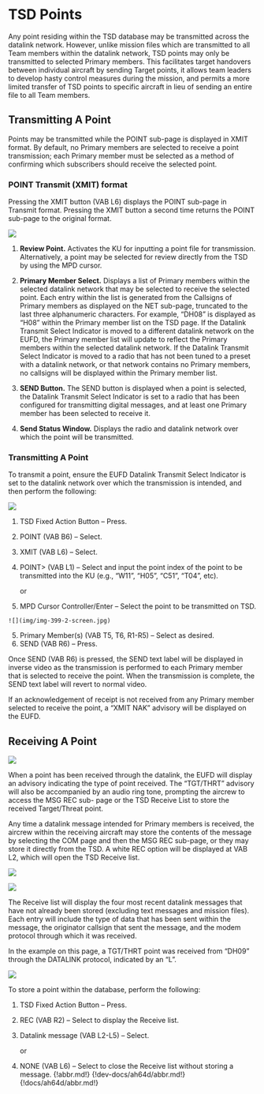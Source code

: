 
# TSD Points

Any point residing within the TSD database may be transmitted across the datalink network. However, unlike
mission files which are transmitted to all Team members within the datalink network, TSD points may only be
transmitted to selected Primary members. This facilitates target handovers between individual aircraft by sending
Target points, it allows team leaders to develop hasty control measures during the mission, and permits a more
limited transfer of TSD points to specific aircraft in lieu of sending an entire file to all Team members.



## Transmitting A Point

Points may be transmitted while the POINT sub-page is displayed in XMIT format. By default, no Primary members
are selected to receive a point transmission; each Primary member must be selected as a method of confirming
which subscribers should receive the selected point.



### POINT Transmit (XMIT) format

Pressing the XMIT button (VAB L6) displays the POINT sub-page in Transmit format. Pressing the XMIT button a
second time returns the POINT sub-page to the original format.

![](img/img-398-1-screen.jpg)


1.   **Review Point.** Activates the KU for inputting a point file for transmission. Alternatively, a point may be
     selected for review directly from the TSD by using the MPD cursor.

2.   **Primary Member Select.** Displays a list of Primary members within the selected datalink network that
     may be selected to receive the selected point. Each entry within the list is generated from the Callsigns of
     Primary members as displayed on the NET sub-page, truncated to the last three alphanumeric characters.
     For example, “DH08” is displayed as “H08” within the Primary member list on the TSD page.
     If the Datalink Transmit Select Indicator is moved to a different datalink network on the EUFD, the Primary
     member list will update to reflect the Primary members within the selected datalink network. If the Datalink
     Transmit Select Indicator is moved to a radio that has not been tuned to a preset with a datalink network,
     or that network contains no Primary members, no callsigns will be displayed within the Primary member list.

3.   **SEND Button.** The SEND button is displayed when a point is selected, the Datalink Transmit Select Indicator
     is set to a radio that has been configured for transmitting digital messages, and at least one Primary member
     has been selected to receive it.

4.   **Send Status Window.** Displays the radio and datalink network over which the point will be transmitted.



### Transmitting A Point

To transmit a point, ensure the EUFD Datalink
Transmit Select Indicator is set to the datalink
network over which the transmission is
intended, and then perform the following:

![](img/img-399-1-screen.jpg)

1.   TSD Fixed Action Button – Press.
2.   POINT (VAB B6) – Select.
                                               
                                               
3.   XMIT (VAB L6) – Select.
4.   POINT> (VAB L1) – Select and input the
     point index of the point to be transmitted
     into the KU (e.g., “W11”, “H05”, “C51”,
     “T04”, etc).
                                               
     or                                        

4.   MPD Cursor Controller/Enter – Select
     the point to be transmitted on TSD.


    ![](img/img-399-2-screen.jpg)

5.   Primary Member(s) (VAB T5, T6, R1-R5) – Select as desired.
6.   SEND (VAB R6) – Press.

Once SEND (VAB R6) is pressed, the SEND text label will be displayed in inverse video as the transmission is
performed to each Primary member that is selected to receive the point. When the transmission is complete, the
SEND text label will revert to normal video.

If an acknowledgement of receipt is not received from any Primary member selected to receive the point, a “XMIT
NAK” advisory will be displayed on the EUFD.

## Receiving A Point

![](img/img-400-1-screen.jpg)

When a point has been received through the datalink, the EUFD will display an advisory
indicating the type of point received. The “TGT/THRT” advisory will also be
accompanied by an audio ring tone, prompting the aircrew to access the MSG REC sub-
page or the TSD Receive List to store the received Target/Threat point.

Any time a datalink message intended for
Primary members is received, the aircrew
within the receiving aircraft may store the
contents of the message by selecting the COM
page and then the MSG REC sub-page, or they
may store it directly from the TSD. A white
REC option will be displayed at VAB L2, which
will open the TSD Receive list.

![](img/img-400-2-screen.jpg)

![](img/img-400-3-screen.jpg)

The Receive list will display the four most
recent datalink messages that have not
already been stored (excluding text messages
and mission files). Each entry will include the
type of data that has been sent within the
message, the originator callsign that sent the
message, and the modem protocol through 
which it was received.

In the example on this page, a TGT/THRT
point was received from “DH09” through the
DATALINK protocol, indicated by an “L”.

![](img/img-400-4-screen.jpg)

To store a point within the database, perform
the following:

1.   TSD Fixed Action Button – Press.
2.   REC (VAB R2) – Select to display the
     Receive list.
3.   Datalink message (VAB L2-L5) – Select.
                                             
     or

3.   NONE (VAB L6) – Select to close the
     Receive list without storing a message.
{!abbr.md!}
{!dev-docs/ah64d/abbr.md!}
{!docs/ah64d/abbr.md!}
